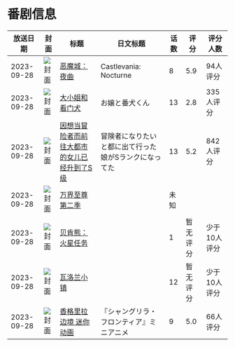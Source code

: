 # 番剧信息

|放送日期|封面|标题|日文标题|话数|评分|评分人数|
|---|---|---|---|---|---|---|
|2023-09-28|![封面](https://lain.bgm.tv/pic/cover/c/90/93/386947_5MMPM.jpg)|[恶魔城：夜曲](https://bangumi.tv/subject/386947)|Castlevania: Nocturne|8|5.9|94人评分|
|2023-09-28|![封面](https://lain.bgm.tv/pic/cover/c/6c/40/403631_3EEHq.jpg)|[大小姐和看门犬](https://bangumi.tv/subject/403631)|お嬢と番犬くん|13|2.8|335人评分|
|2023-09-28|![封面](https://lain.bgm.tv/pic/cover/c/cd/d6/406736_2raEH.jpg)|[因想当冒险者而前往大都市的女儿已经升到了S级](https://bangumi.tv/subject/406736)|冒険者になりたいと都に出て行った娘がSランクになってた|13|5.2|842人评分|
|2023-09-28|![封面](https://lain.bgm.tv/pic/cover/c/60/f0/434960_ImRjZ.jpg)|[万界至尊 第二季](https://bangumi.tv/subject/434960)||未知|||
|2023-09-28|![封面](https://lain.bgm.tv/pic/cover/c/92/22/449789_zF4LK.jpg)|[贝肯熊：火星任务](https://bangumi.tv/subject/449789)||1|暂无评分|少于10人评分|
|2023-09-28|![封面](https://lain.bgm.tv/pic/cover/c/fd/ed/455911_K5p20.jpg)|[瓦洛兰小镇](https://bangumi.tv/subject/455911)||12|暂无评分|少于10人评分|
|2023-09-28|![封面](https://lain.bgm.tv/pic/cover/c/c6/1a/466331_O1vNd.jpg)|[香格里拉边境 迷你动画](https://bangumi.tv/subject/466331)|『シャングリラ・フロンティア』ミニアニメ|9|5.0|66人评分|
